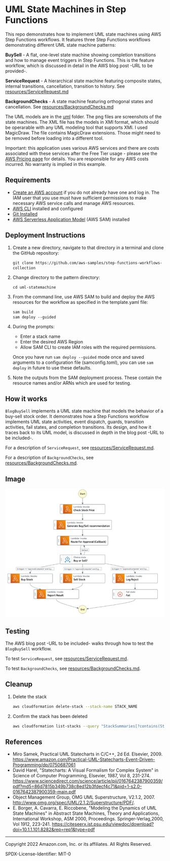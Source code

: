 # UML State Machines in Step Functions

This repo demonstrates how to implement UML state machines using AWS Step Functions workflows. It features three Step Functions workflows demonstrating different UML state machine patterns:

**BuySell** - A flat, one-level state machine showing completion transitions and how to manage event triggers in Step Functions. This is the feature workflow, which is discussed in detail in the AWS blog post -URL to be provided-.

**ServiceRequest** - A hierarchical state machine featuring composite states, internal transitions, cancellation, transition to history. See [resources/ServiceRequest.md](resources/ServiceRequest.md)

**BackgroundChecks** - A state machine featuring orthogonal states and cancellation. See [resources/BackgroundChecks.md](resources/BackgroundChecks.md)

The UML models are in the [uml](uml) folder. The png files are screenshots of the state machines. The XML file has the models in XMI format, which should be operarable with any UML modeling tool that supports XMI. I used MagicDraw. The file contains MagicDraw extensions. Those might need to be removed before loading into a different tool.

Important: this application uses various AWS services and there are costs associated with these services after the Free Tier usage - please see the [AWS Pricing page](https://aws.amazon.com/pricing/) for details. You are responsible for any AWS costs incurred. No warranty is implied in this example.

## Requirements

* [Create an AWS account](https://portal.aws.amazon.com/gp/aws/developer/registration/index.html) if you do not already have one and log in. The IAM user that you use must have sufficient permissions to make necessary AWS service calls and manage AWS resources.
* [AWS CLI](https://docs.aws.amazon.com/cli/latest/userguide/install-cliv2.html) installed and configured
* [Git Installed](https://git-scm.com/book/en/v2/Getting-Started-Installing-Git)
* [AWS Serverless Application Model](https://docs.aws.amazon.com/serverless-application-model/latest/developerguide/serverless-sam-cli-install.html) (AWS SAM) installed

## Deployment Instructions

1. Create a new directory, navigate to that directory in a terminal and clone the GitHub repository:
    ``` 
    git clone https://github.com/aws-samples/step-functions-workflows-collection
    ```
2. Change directory to the pattern directory:
    ```
    cd uml-statemachine
    ```
3. From the command line, use AWS SAM to build and deploy the AWS resources for the workflow as specified in the template.yaml file:
    ```
    sam build
    sam deploy --guided
    ```
4. During the prompts:
    * Enter a stack name
    * Enter the desired AWS Region
    * Allow SAM CLI to create IAM roles with the required permissions.

    Once you have run `sam deploy --guided` mode once and saved arguments to a configuration file (samconfig.toml), you can use `sam deploy` in future to use these defaults.

5. Note the outputs from the SAM deployment process. These contain the resource names and/or ARNs which are used for testing.

## How it works

`BlogBuySell` implements a UML state machine that models the behavior of a buy-sell stock order. It demonstrates how a Step Functions workflow implements UML state activities, event dispatch, guards, transition activities, fail states, and completion transitions. Its design, and how it traces back to its UML model, is discussed in depth in the blog post -URL to be included-.

For a description of `ServiceRequest`, see [resources/ServiceRequest.md](resources/ServiceRequest.md). 

For a description of `BackgroundChecks`, see [resources/BackgroundChecks.md](resources/BackgroundChecks.md).


## Image
![image](./resources/BlogBuySellSfn.png)

## Testing

The AWS blog post -URL to be included- walks through how to test the `BlogBuySell` workflow.

To test `ServiceRequest`, see [resources/ServiceRequest.md](resources/ServiceRequest.md). 

To test `BackgroundChecks`, see [resources/BackgroundChecks.md](resources/BackgroundChecks.md).

## Cleanup
 
1. Delete the stack
    ```bash
    aws cloudformation delete-stack --stack-name STACK_NAME
    ```
2. Confirm the stack has been deleted
    ```bash
    aws cloudformation list-stacks --query "StackSummaries[?contains(StackName,'STACK_NAME')].StackStatus"
    ```

## References
- Miro Samek, Practical UML Statecharts in C/C++, 2d Ed. Elsevier, 2009. https://www.amazon.com/Practical-UML-Statecharts-Event-Driven-Programming/dp/0750687061
- David Harel, "Statecharts: A Visual Formalism for Complex System" in Science of Computer Programming, Elsevier, 1987, Vol 8, 231-274. https://www.sciencedirect.com/science/article/pii/0167642387900359/pdf?md5=86d7815b349b738c8ed12b3fdecf4c71&pid=1-s2.0-0167642387900359-main.pdf
- Object Management Group, OMG UML Superstructure, V2.1.2, 2007. http://www.omg.org/spec/UML/2.1.2/Superstructure/PDF/.
- E. Borger, A. Cavarra, E. Riccobene, "Modeling the Dynamics of UML State Machines" in Abstract State Machines, Theory and Applications, International Workshop, ASM 2000, Proceedings. Springer-Verlag,2000, Vol 1912, 223-241. https://citeseerx.ist.psu.edu/viewdoc/download?doi=10.1.1.101.8282&rep=rep1&type=pdf

----
Copyright 2022 Amazon.com, Inc. or its affiliates. All Rights Reserved.

SPDX-License-Identifier: MIT-0
